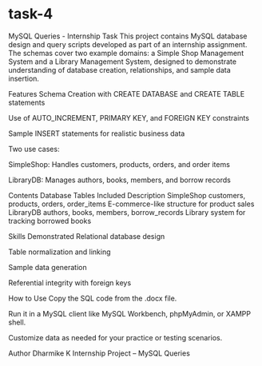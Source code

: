 # task-4
MySQL Queries - Internship Task
This project contains MySQL database design and query scripts developed as part of an internship assignment. The schemas cover two example domains: a Simple Shop Management System and a Library Management System, designed to demonstrate understanding of database creation, relationships, and sample data insertion.

 Features
 Schema Creation with CREATE DATABASE and CREATE TABLE statements

 Use of AUTO_INCREMENT, PRIMARY KEY, and FOREIGN KEY constraints

 Sample INSERT statements for realistic business data

 Two use cases:

SimpleShop: Handles customers, products, orders, and order items

LibraryDB: Manages authors, books, members, and borrow records

Contents
Database	Tables Included	Description
SimpleShop	customers, products, orders, order_items	E-commerce-like structure for product sales
LibraryDB	authors, books, members, borrow_records	Library system for tracking borrowed books

Skills Demonstrated
Relational database design

Table normalization and linking

Sample data generation

Referential integrity with foreign keys

How to Use
Copy the SQL code from the .docx file.

Run it in a MySQL client like MySQL Workbench, phpMyAdmin, or XAMPP shell.

Customize data as needed for your practice or testing scenarios.

Author
Dharmike K
Internship Project – MySQL Queries
